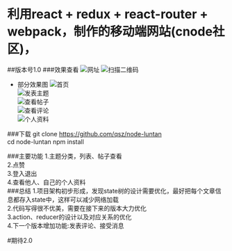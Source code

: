利用react + redux + react-router + webpack，制作的移动端网站(cnode社区)，
====  

##版本号1.0
###效果查看
![网址](https://qsz.github.io/node-luntan/ "悬停显示") 
![扫描二维码](https://github.com/qsz/node-luntan/blob/gh-pages/photo/QQ%E5%9B%BE%E7%89%8720161030223340.png) 
* 部分效果图
![首页 ](https://github.com/qsz/node-luntan/blob/gh-pages/photo/home.PNG)  
![发表主题 ](https://github.com/qsz/node-luntan/blob/gh-pages/photo/createreply.PNG)  
![查看帖子 ](https://github.com/qsz/node-luntan/blob/gh-pages/photo/topic.PNG)  
![查看评论 ](https://github.com/qsz/node-luntan/blob/gh-pages/photo/replylist.PNG)  
![个人资料 ](https://github.com/qsz/node-luntan/blob/gh-pages/photo/user.PNG)  

###下载
git clone https://github.com/qsz/node-luntan<br>
cd node-luntan
npm install 

###主要功能
1.主题分类，列表、帖子查看<br>
2.点赞<br>
3.登入退出<br>
4.查看他人、自己的个人资料<br>
###总结
1.项目架构初步形成，发现state树的设计需要优化，最好把每个文章信息都存入state中，这样可以减少网络加载<br>
2.代码写得很不优美，需要在接下来的版本大力优化<br>
3.action、reducer的设计以及对应关系的优化<br>
4.下一个版本增加功能:发表评论、接受消息<br>


#期待2.0
